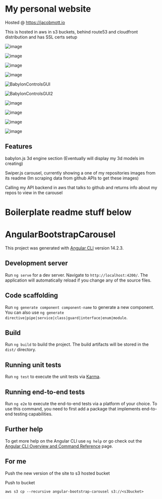 

# My personal website

Hosted @ https://jacobmott.io

This is hosted in aws in s3 buckets, behind route53 and cloudfront distribution and has SSL certs setup 

![image](https://user-images.githubusercontent.com/3318539/194229686-bf4f5b78-bc11-4770-82c9-419f2250d898.png)

![image](https://user-images.githubusercontent.com/3318539/194229760-35b2610d-21bb-4148-b28a-199eaa8bd7bb.png)

![image](https://user-images.githubusercontent.com/3318539/194230029-bcbe6370-c118-486f-9198-6dafb83acf7a.png)

![image](https://user-images.githubusercontent.com/3318539/194230177-782f41b5-638e-4a4e-affd-ed8132c76cc1.png)


![BabylonControlsGUI](https://user-images.githubusercontent.com/3318539/194229847-d4e35888-69ab-42d2-9f0b-2f89ccb2b090.png)

![BabylonControlsGUI2](https://user-images.githubusercontent.com/3318539/194229870-ac6d1e34-bd05-4281-8edb-3cfc63bd82bc.png)



![image](https://user-images.githubusercontent.com/3318539/194230264-38a3f4fe-2fcc-4522-bd32-1675504f9207.png)

![image](https://user-images.githubusercontent.com/3318539/194230303-d4a0fa5a-391a-4d83-9d76-33247502286b.png)

![image](https://user-images.githubusercontent.com/3318539/194230347-33d1155b-f689-44d0-96db-32aa5d46f4e3.png)

![image](https://media.githubusercontent.com/media/jacobmott/JacobMottSite2/main/Screenshots/myyoutube-component.png)

## Features

babylon.js 3d engine section (Eventually will display my 3d models im creating)

Swiper.js carousel, currently showing a one of my repositories images from its readme (Im scraping data from github APIs to get these images)

Calling my API backend in aws that talks to github and returns info about my repos to view in the carousel




# Boilerplate readme stuff below


# AngularBootstrapCarousel

This project was generated with [Angular CLI](https://github.com/angular/angular-cli) version 14.2.3.

## Development server

Run `ng serve` for a dev server. Navigate to `http://localhost:4200/`. The application will automatically reload if you change any of the source files.

## Code scaffolding

Run `ng generate component component-name` to generate a new component. You can also use `ng generate directive|pipe|service|class|guard|interface|enum|module`.

## Build

Run `ng build` to build the project. The build artifacts will be stored in the `dist/` directory.

## Running unit tests

Run `ng test` to execute the unit tests via [Karma](https://karma-runner.github.io).

## Running end-to-end tests

Run `ng e2e` to execute the end-to-end tests via a platform of your choice. To use this command, you need to first add a package that implements end-to-end testing capabilities.

## Further help

To get more help on the Angular CLI use `ng help` or go check out the [Angular CLI Overview and Command Reference](https://angular.io/cli) page.


## For me
Push the new version of the site to s3 hosted bucket

Push to bucket
```
aws s3 cp --recursive angular-bootstrap-carousel s3://<s3bucket>
```